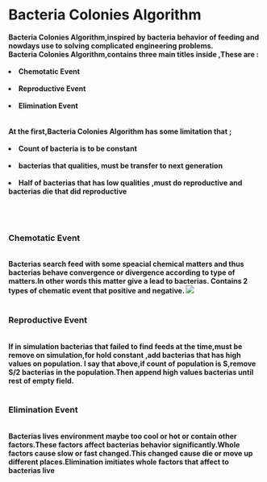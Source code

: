 # Bacteria Colonies Algorithm
<b>
Bacteria Colonies Algorithm,inspired by bacteria behavior of feeding and nowdays use to solving complicated engineering problems.
</b>
<br>
<b>
Bacteria Colonies Algorithm,contains three main titles inside ,These are :<br><br>
<li>Chemotatic Event</li>
<br>
<li>Reproductive Event</li>
<br>
<li>Elimination Event</li>
<br>
</b>
<br>
<b>
At the first,Bacteria Colonies Algorithm has some limitation that ; <br><br>
<li>Count of bacteria is to be constant</li>
<br>
<li>bacterias that qualities, must be transfer to next generation</li>
<br>
<li>Half of bacterias that has low qualities ,must do reproductive and bacterias die that did reproductive</li>
<br>
</b>
<br>
<br>
<h3>Chemotatic Event</h3><br>
<b>
Bacterias search feed with some speacial chemical matters and thus bacterias behave convergence or divergence according to type of matters.In other words this matter give a lead to bacterias.
Contains 2 types of chematic event that positive and negative.
</b>
<img src="https://i.hizliresim.com/ADz3zB.png" />
<br>
<br>
<h3>Reproductive Event</h3><br>
<b>
If in simulation bacterias that failed to find feeds at the time,must be remove on simulation,for hold constant ,add bacterias that has high values on population.
I say that above,if count of population is S,remove S/2 bacterias in the population.Then append high values bacterias until rest of empty field.
</b>
<br>
<br>
<h3>Elimination Event</h3><br>
<b>
Bacterias lives environment maybe too cool or hot or contain other factors.These factors affect bacterias behavior significantly.Whole factors cause slow or fast changed.This changed cause die or move up different places.Elimination imitiates whole factors that affect to bacterias live
</b>
<br>
<br>
